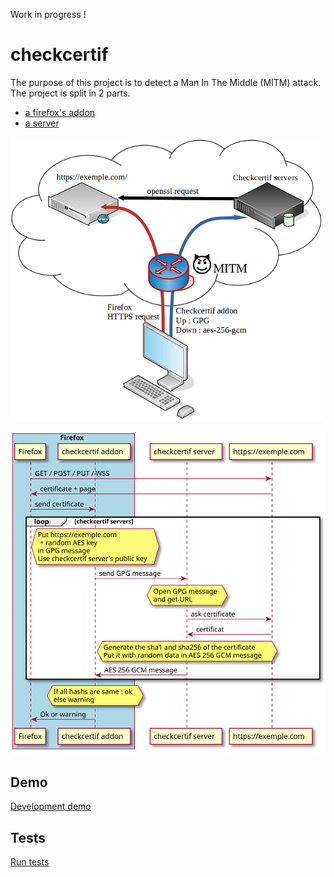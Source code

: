 Work in progress !  

# checkcertif
  
The purpose of this project is to detect a Man In The Middle (MITM) attack.  
The project is split in 2 parts.  
- [a firefox's addon](https://github.com/Oros42/checkcertif_addon)
- [a server](https://github.com/Oros42/checkcertif_server)
    
![schema](./schema.png)  
  
![sequence](./sequence.svg)  

## Demo
[Development demo](https://chkcrt-dev.ecirtam.net/)
  
## Tests
[Run tests](./tests/README.md)
